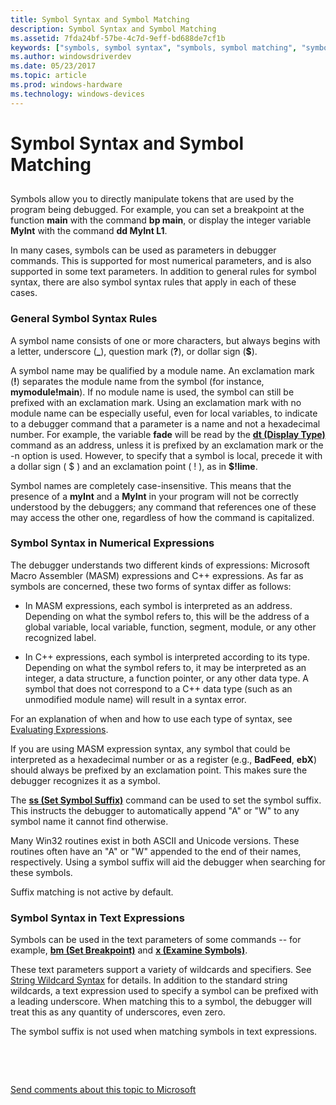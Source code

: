 ```yaml
---
title: Symbol Syntax and Symbol Matching
description: Symbol Syntax and Symbol Matching
ms.assetid: 7fda24bf-57be-4c7d-9eff-bd688de7cf1b
keywords: ["symbols, symbol syntax", "symbols, symbol matching", "symbols, symbol suffix", "syntax rules for commands, $ (local symbol identifier)", "$ (local symbol identifier)", "local symbol identifier ( $ )", "local variables, local symbol identifier ( $ )"]
ms.author: windowsdriverdev
ms.date: 05/23/2017
ms.topic: article
ms.prod: windows-hardware
ms.technology: windows-devices
---
```


# Symbol Syntax and Symbol Matching


## <span id="ddk_symbol_syntax_and_symbol_matching_dbg"></span><span id="DDK_SYMBOL_SYNTAX_AND_SYMBOL_MATCHING_DBG"></span>


Symbols allow you to directly manipulate tokens that are used by the program being debugged. For example, you can set a breakpoint at the function **main** with the command **bp main**, or display the integer variable **MyInt** with the command **dd MyInt L1**.

In many cases, symbols can be used as parameters in debugger commands. This is supported for most numerical parameters, and is also supported in some text parameters. In addition to general rules for symbol syntax, there are also symbol syntax rules that apply in each of these cases.

### <span id="general_symbol_syntax_rules"></span><span id="GENERAL_SYMBOL_SYNTAX_RULES"></span>General Symbol Syntax Rules

A symbol name consists of one or more characters, but always begins with a letter, underscore (**\_**), question mark (**?**), or dollar sign (**$**).

A symbol name may be qualified by a module name. An exclamation mark (**!**) separates the module name from the symbol (for instance, **mymodule!main**). If no module name is used, the symbol can still be prefixed with an exclamation mark. Using an exclamation mark with no module name can be especially useful, even for local variables, to indicate to a debugger command that a parameter is a name and not a hexadecimal number. For example, the variable **fade** will be read by the [**dt (Display Type)**](dt--display-type-.md) command as an address, unless it is prefixed by an exclamation mark or the -n option is used. However, to specify that a symbol is local, precede it with a dollar sign ( $ ) and an exclamation point ( ! ), as in **$!lime**.

Symbol names are completely case-insensitive. This means that the presence of a **myInt** and a **MyInt** in your program will not be correctly understood by the debuggers; any command that references one of these may access the other one, regardless of how the command is capitalized.

### <span id="symbol_syntax_in_numerical_expressions"></span><span id="SYMBOL_SYNTAX_IN_NUMERICAL_EXPRESSIONS"></span>Symbol Syntax in Numerical Expressions

The debugger understands two different kinds of expressions: Microsoft Macro Assembler (MASM) expressions and C++ expressions. As far as symbols are concerned, these two forms of syntax differ as follows:

-   In MASM expressions, each symbol is interpreted as an address. Depending on what the symbol refers to, this will be the address of a global variable, local variable, function, segment, module, or any other recognized label.

-   In C++ expressions, each symbol is interpreted according to its type. Depending on what the symbol refers to, it may be interpreted as an integer, a data structure, a function pointer, or any other data type. A symbol that does not correspond to a C++ data type (such as an unmodified module name) will result in a syntax error.

For an explanation of when and how to use each type of syntax, see [Evaluating Expressions](evaluating-expressions.md).

If you are using MASM expression syntax, any symbol that could be interpreted as a hexadecimal number or as a register (e.g., **BadFeed**, **ebX**) should always be prefixed by an exclamation point. This makes sure the debugger recognizes it as a symbol.

The [**ss (Set Symbol Suffix)**](ss--set-symbol-suffix-.md) command can be used to set the symbol suffix. This instructs the debugger to automatically append "A" or "W" to any symbol name it cannot find otherwise.

Many Win32 routines exist in both ASCII and Unicode versions. These routines often have an "A" or "W" appended to the end of their names, respectively. Using a symbol suffix will aid the debugger when searching for these symbols.

Suffix matching is not active by default.

### <span id="symbol_syntax_in_text_expressions"></span><span id="SYMBOL_SYNTAX_IN_TEXT_EXPRESSIONS"></span>Symbol Syntax in Text Expressions

Symbols can be used in the text parameters of some commands -- for example, [**bm (Set Breakpoint)**](bp--bu--bm--set-breakpoint-.md) and [**x (Examine Symbols)**](x--examine-symbols-.md).

These text parameters support a variety of wildcards and specifiers. See [String Wildcard Syntax](string-wildcard-syntax.md) for details. In addition to the standard string wildcards, a text expression used to specify a symbol can be prefixed with a leading underscore. When matching this to a symbol, the debugger will treat this as any quantity of underscores, even zero.

The symbol suffix is not used when matching symbols in text expressions.

 

 

[Send comments about this topic to Microsoft](mailto:wsddocfb@microsoft.com?subject=Documentation%20feedback%20[debugger\debugger]:%20Symbol%20Syntax%20and%20Symbol%20Matching%20%20RELEASE:%20%285/15/2017%29&body=%0A%0APRIVACY%20STATEMENT%0A%0AWe%20use%20your%20feedback%20to%20improve%20the%20documentation.%20We%20don't%20use%20your%20email%20address%20for%20any%20other%20purpose,%20and%20we'll%20remove%20your%20email%20address%20from%20our%20system%20after%20the%20issue%20that%20you're%20reporting%20is%20fixed.%20While%20we're%20working%20to%20fix%20this%20issue,%20we%20might%20send%20you%20an%20email%20message%20to%20ask%20for%20more%20info.%20Later,%20we%20might%20also%20send%20you%20an%20email%20message%20to%20let%20you%20know%20that%20we've%20addressed%20your%20feedback.%0A%0AFor%20more%20info%20about%20Microsoft's%20privacy%20policy,%20see%20http://privacy.microsoft.com/default.aspx. "Send comments about this topic to Microsoft")




